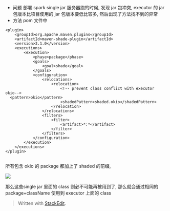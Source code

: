 
* 问题
部署 spark single jar 服务器跑的时候, 发现 jar 包冲突, executor 的 jar 包版本比项目使用的 jar 包版本要低比较多, 然后出现了方法找不到的异常
* 方法
pom 文件中
```
<plugin>  
    <groupId>org.apache.maven.plugins</groupId>  
    <artifactId>maven-shade-plugin</artifactId>  
    <version>3.1.0</version>  
    <executions>  
        <execution>  
            <phase>package</phase>  
            <goals>  
                <goal>shade</goal>  
            </goals>  
            <configuration>  
                <relocations>  
                    <relocation>  
                        <!-- prevent class conflict with executor okio-->  
  <pattern>okio</pattern>  
                        <shadedPattern>shaded.okio</shadedPattern>  
                    </relocation>  
                </relocations>  
                <filters>  
                    <filter>  
                        <artifact>*:*</artifact>  
                    </filter>  
                </filters>  
            </configuration>  
        </execution>  
    </executions>  
</plugin>


```
所有包含 okio 的 package 都加上了 shaded 的前缀, 

![](https://drive.google.com/uc?id=15cWOBVYj1wq0yFSozsqbPtaVp9_8LzB2)

那么这些single jar 里面的 class 则必不可能再被用到了, 那么就会通过相同的 package+className 使用到 executor 上面的 class
> Written with [StackEdit](https://stackedit.io/).
<!--stackedit_data:
eyJoaXN0b3J5IjpbMTc2NTcyODA3MSw0OTIwOTU0OTUsNzczOT
c2MTc1XX0=
-->